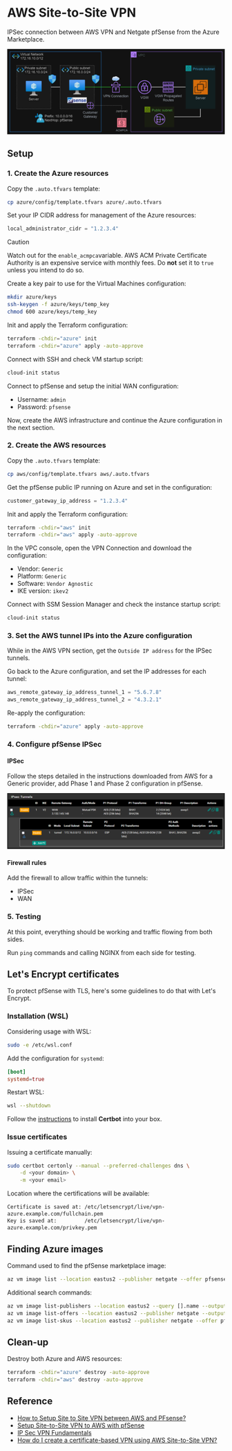 # AWS Site-to-Site VPN

IPSec connection between AWS VPN and Netgate pfSense from the Azure Marketplace.

<img src=".assets/aws-pfsense.png" />

## Setup

### 1. Create the Azure resources

Copy the `.auto.tfvars` template:

```sh
cp azure/config/template.tfvars azure/.auto.tfvars
```

Set your IP CIDR address for management of the Azure resources:

```terraform
local_administrator_cidr = "1.2.3.4"
```

> [!CAUTION]
> Watch out for the `enable_acmpca`variable. AWS ACM Private Certificate Authority is an expensive service with monthly fees. Do **not** set it to `true` unless you intend to do so.

Create a key pair to use for the Virtual Machines configuration:

```sh
mkdir azure/keys
ssh-keygen -f azure/keys/temp_key
chmod 600 azure/keys/temp_key
```

Init and apply the Terraform configuration:

```sh
terraform -chdir="azure" init
terraform -chdir="azure" apply -auto-approve
```

Connect with SSH and check VM startup script:

```sh
cloud-init status
```

Connect to pfSense and setup the initial WAN configuration:

- Username: `admin`
- Password: `pfsense`

Now, create the AWS infrastructure and continue the Azure configuration in the next section.


### 2. Create the AWS resources

Copy the `.auto.tfvars` template:

```sh
cp aws/config/template.tfvars aws/.auto.tfvars
```

Get the pfSense public IP running on Azure and set in the configuration:

```terraform
customer_gateway_ip_address = "1.2.3.4"
```

Init and apply the Terraform configuration:

```sh
terraform -chdir="aws" init
terraform -chdir="aws" apply -auto-approve
```

In the VPC console, open the VPN Connection and download the configuration:

- Vendor: `Generic`
- Platform: `Generic`
- Software: `Vendor Agnostic`
- IKE version: `ikev2`

Connect with SSM Session Manager and check the instance startup script:

```sh
cloud-init status
```

### 3. Set the AWS tunnel IPs into the Azure configuration

While in the AWS VPN section, get the `Outside IP address` for the IPSec tunnels.

Go back to the Azure configuration, and set the IP addresses for each tunnel:

```terraform
aws_remote_gateway_ip_address_tunnel_1 = "5.6.7.8"
aws_remote_gateway_ip_address_tunnel_2 = "4.3.2.1"
```

Re-apply the configuration:

```sh
terraform -chdir="azure" apply -auto-approve
```

### 4. Configure pfSense IPSec

#### IPSec

Follow the steps detailed in the instructions downloaded from AWS for a Generic provider, add Phase 1 and Phase 2 configuration in pfSense.

<img src=".assets/aws-pfsense-ipsec-tunnels.png" />

#### Firewall rules

Add the firewall to allow traffic within the tunnels:

- IPSec
- WAN

### 5. Testing

At this point, everything should be working and traffic flowing from both sides.

Run `ping` commands and calling NGINX from each side for testing.

## Let's Encrypt certificates

To protect pfSense with TLS, here's some guidelines to do that with Let's Encrypt.

### Installation (WSL)

Considering usage with WSL:

```sh
sudo -e /etc/wsl.conf
```

Add the configuration for `systemd`:

```toml
[boot]
systemd=true
```

Restart WSL:

```sh
wsl --shutdown
```

Follow the [instructions][1] to install **Certbot** into your box.

### Issue certificates

Issuing a certificate manually:

```sh
sudo certbot certonly --manual --preferred-challenges dns \
    -d <your domain> \
    -m <your email>
```

Location where the certifications will be available:

```
Certificate is saved at: /etc/letsencrypt/live/vpn-azure.example.com/fullchain.pem
Key is saved at:         /etc/letsencrypt/live/vpn-azure.example.com/privkey.pem
```

## Finding Azure images

Command used to find the pfSense marketplace image:

```sh
az vm image list --location eastus2 --publisher netgate --offer pfsense-plus-public-cloud-fw-vpn-router --sku pfsense-plus-public-tac-lite --all
```

Additional search commands:

```sh
az vm image list-publishers --location eastus2 --query [].name --output table | grep netgate
az vm image list-offers --location eastus2 --publisher netgate --output table
az vm image list-skus --location eastus2 --publisher netgate --offer pfsense-plus-public-cloud-fw-vpn-router --query [].name --output table
```

## Clean-up

Destroy both Azure and AWS resources:

```sh
terraform -chdir="azure" destroy -auto-approve
terraform -chdir="aws" destroy -auto-approve
```

## Reference

- [How to Setup Site to Site VPN between AWS and PFsense?](https://youtu.be/p83RmeT2Q-A)
- [Setup Site-to-Site VPN to AWS with pfSense](https://c86.medium.com/setup-site-to-site-vpn-to-aws-with-pfsense-1cac16623bd6)
- [IP Sec VPN Fundamentals](https://youtu.be/15amNny_kKI)
- [How do I create a certificate-based VPN using AWS Site-to-Site VPN?](https://www.youtube.com/watch?v=nz__4KBKIGE)


[1]: https://certbot.eff.org/
